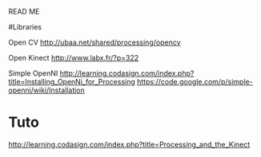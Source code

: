 READ ME

#Libraries

Open CV
http://ubaa.net/shared/processing/opencv

Open Kinect
http://www.labx.fr/?p=322

Simple OpenNI
http://learning.codasign.com/index.php?title=Installing_OpenNi_for_Processing
https://code.google.com/p/simple-openni/wiki/Installation


# Tuto

http://learning.codasign.com/index.php?title=Processing_and_the_Kinect